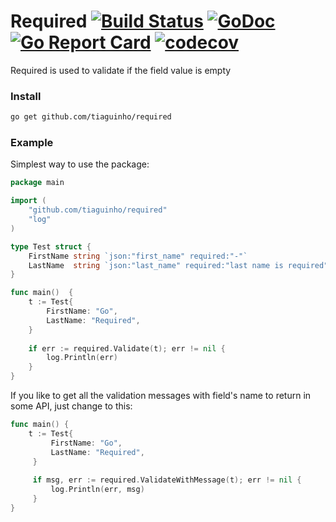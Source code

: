 # Required [![Build Status](https://travis-ci.org/tiaguinho/required.svg?branch=master)](https://travis-ci.org/tiaguinho/required) [![GoDoc](https://godoc.org/github.com/tiaguinho/required?status.png)](https://godoc.org/github.com/tiaguinho/required) [![Go Report Card](https://goreportcard.com/badge/github.com/tiaguinho/required)](https://goreportcard.com/report/github.com/tiaguinho/required) [![codecov](https://codecov.io/gh/tiaguinho/required/branch/master/graph/badge.svg)](https://codecov.io/gh/tiaguinho/required)
Required is used to validate if the field value is empty

### Install

```bash
go get github.com/tiaguinho/required
```

### Example

Simplest way to use the package:

```go
package main

import (
    "github.com/tiaguinho/required"
    "log"
)

type Test struct {
    FirstName string `json:"first_name" required:"-"`
    LastName  string `json:"last_name" required:"last name is required"`
}

func main()  {
    t := Test{
        FirstName: "Go",
        LastName: "Required",
    }
    
    if err := required.Validate(t); err != nil {
        log.Println(err)
    }
}
```

If you like to get all the validation messages with field's name to return in some API, just change to this:

```go
func main() {
    t := Test{
         FirstName: "Go",
         LastName: "Required",
     }
     
     if msg, err := required.ValidateWithMessage(t); err != nil {
         log.Println(err, msg)
     }
}
```
